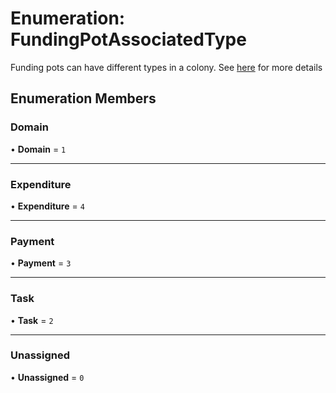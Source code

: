 # Enumeration: FundingPotAssociatedType

Funding pots can have different types in a colony.
See [here](https://github.com/JoinColony/colonyNetwork/blob/develop/docs/_TLDR_Pots.md#types-of-pots) for more details

## Enumeration Members

### Domain

• **Domain** = ``1``

___

### Expenditure

• **Expenditure** = ``4``

___

### Payment

• **Payment** = ``3``

___

### Task

• **Task** = ``2``

___

### Unassigned

• **Unassigned** = ``0``
